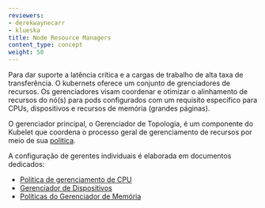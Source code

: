```yaml
---
reviewers:
- derekwaynecarr
- klueska
title: Node Resource Managers 
content_type: concept
weight: 50
---
```


<!-- overview -->

Para dar suporte a latência crítica e a cargas de trabalho de alta taxa de transferência. O kubernets oferece um conjunto de grenciadores de recursos. Os gerenciadores visam coordenar e otimizar o alinhamento de recursos do nó(s) para pods configurados com um requisito específico para CPUs, dispositivos e recursos de memória (grandes páginas).

<!-- body -->

O gerenciador principal, o Gerenciador de Topologia, é um componente do Kubelet que coordena o processo geral de gerenciamento de recursos por meio de sua [politica](/docs/tasks/administer-cluster/topology-manager/).

A configuração de gerentes individuais é elaborada em documentos dedicados:

- [Politica de gerenciamento de CPU](/docs/tasks/administer-cluster/cpu-management-policies/)
- [Gerenciador de Dispositivos](/docs/concepts/extend-kubernetes/compute-storage-net/device-plugins/#device-plugin-integration-with-the-topology-manager)
- [Políticas do Gerenciador de Memória](/docs/tasks/administer-cluster/memory-manager/)